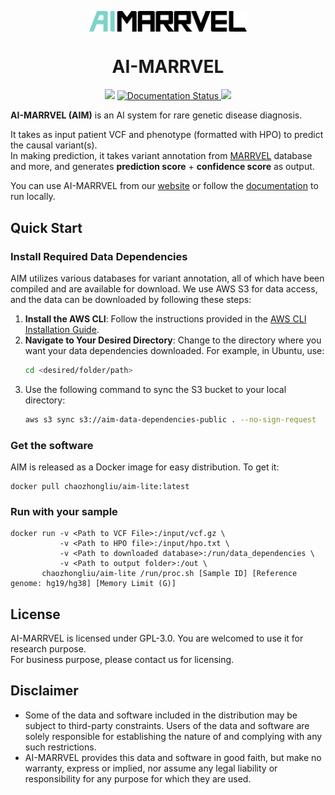 <p align="center">
  <img width="50%" align="center" src="https://raw.githubusercontent.com/LiuzLab/AI_MARRVEL/main/docs/images/logo.v1.png" alt="logo">
</p>
  <h1 align="center">
  AI-MARRVEL
</h1>

<p align="center">
  <a style="text-decoration:none">
    <img src="https://img.shields.io/badge/AI_MARRVEL-v1.0.1-blue.svg"/>
  </a>
  <a href='https://ai-marrvel.readthedocs.io/en/latest/?badge=latest'>
      <img src='https://readthedocs.org/projects/ai-marrvel/badge/?version=latest' alt='Documentation Status' />
  </a>
  <a style="text-decoration:none">
    <img src="http://img.shields.io/badge/Preprint-DOI:10.2139/ssrn.4465963-lightgreen.svg"/>
  </a>
</p>

**AI-MARRVEL (AIM)** is an AI system for rare genetic disease diagnosis.  

It takes as input patient VCF and phenotype (formatted with HPO) to predict the causal variant(s).    
In making prediction, it takes variant annotation from [MARRVEL](https://marrvel.org/) database and more, 
and generates **prediction score** + **confidence score** as output.  


You can use AI-MARRVEL from our [website](https://ai.marrvel.org/) or follow the [documentation](https://ai-marrvel.readthedocs.io/en/latest/) to run locally.



## Quick Start

### Install Required Data Dependencies
AIM utilizes various databases for variant annotation, all of which have been compiled and are available for download. We use AWS S3 for data access, and the data can be downloaded by following these steps:

1. **Install the AWS CLI**: Follow the instructions provided in the [AWS CLI Installation Guide](https://docs.aws.amazon.com/cli/latest/userguide/getting-started-install.html).
2. **Navigate to Your Desired Directory**: Change to the directory where you want your data dependencies downloaded. For example, in Ubuntu, use:
   ```bash
   cd <desired/folder/path>
3. Use the following command to sync the S3 bucket to your local directory:  
    ``` bash
    aws s3 sync s3://aim-data-dependencies-public . --no-sign-request
### Get the software
AIM is released as a Docker image for easy distribution. To get it:
```
docker pull chaozhongliu/aim-lite:latest
```

### Run with your sample
```
docker run -v <Path to VCF File>:/input/vcf.gz \
           -v <Path to HPO file>:/input/hpo.txt \
           -v <Path to downloaded database>:/run/data_dependencies \
           -v <Path to output folder>:/out \
       chaozhongliu/aim-lite /run/proc.sh [Sample ID] [Reference genome: hg19/hg38] [Memory Limit (G)]
```

## License
AI-MARRVEL is licensed under GPL-3.0. You are welcomed to use it for research purpose.  
For business purpose, please contact us for licensing.


## Disclaimer
- Some of the data and software included in the distribution may be subject to third-party constraints. Users of the data and software are solely responsible for establishing the nature of and complying with any such restrictions.
- AI-MARRVEL provides this data and software in good faith, but make no warranty, express or implied, nor assume any legal liability or responsibility for any purpose for which they are used.

